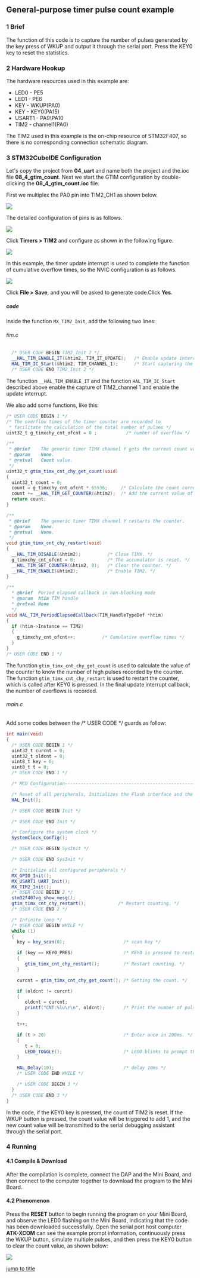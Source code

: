 ## General-purpose timer pulse count example<a name="brief"></a>

### 1 Brief
The function of this code is to capture the number of pulses generated by the key press of WKUP and output it through the serial port. Press the KEY0 key to reset the statistics.
### 2 Hardware Hookup
The hardware resources used in this example are:
+ LED0 - PE5
+ LED1 - PE6
+ KEY - WKUP(PA0)
+ KEY - KEY0(PA15)
+ USART1 - PA9\PA10
+ TIM2 - channel1(PA0)

The TIM2 used in this example is the on-chip resource of STM32F407, so there is no corresponding connection schematic diagram.

### 3 STM32CubeIDE Configuration


Let's copy the project from **04_uart** and name both the project and the.ioc file **08_4_gtim_count**. Next we start the GTIM configuration by double-clicking the **08_4_gtim_count.ioc** file.

First we multiplex the PA0 pin into TIM2_CH1 as shown below.

<img src="../../1_docs/3_figures/08_4_gtim_count/01_pin.png">

The detailed configuration of pins is as follows.

<img src="../../1_docs/3_figures/08_4_gtim_count/02_gpio.png">

Click **Timers > TIM2** and configure as shown in the following figure.

<img src="../../1_docs/3_figures/08_4_gtim_count/03_config.png">

In this example, the timer update interrupt is used to complete the function of cumulative overflow times, so the NVIC configuration is as follows.

<img src="../../1_docs/3_figures/08_4_gtim_count/04_nvic.png">

Click **File > Save**, and you will be asked to generate code.Click **Yes**.

##### code
Inside the function ``MX_TIM2_Init``, add the following two lines:
###### tim.c
```c#
  /* USER CODE BEGIN TIM2_Init 2 */
  __HAL_TIM_ENABLE_IT(&htim2, TIM_IT_UPDATE);   /* Enable update interrupts. */
  HAL_TIM_IC_Start(&htim2, TIM_CHANNEL_1);      /* Start capturing the channel y of TIMx. */
  /* USER CODE END TIM2_Init 2 */
```
The function ``__HAL_TIM_ENABLE_IT`` and the function ``HAL_TIM_IC_Start`` described above enable the capture of TIM2_channel 1 and enable the update interrupt.

We also add some functions, like this:
```c#
/* USER CODE BEGIN 1 */
/* The overflow times of the timer counter are recorded to
 * facilitate the calculation of the total number of pulses */
uint32_t g_timxchy_cnt_ofcnt = 0 ;           /* number of overflow */

/**
 * @brief    The generic timer TIMX channel Y gets the current count value
 * @param    None.
 * @retval   Count value.
 */
uint32_t gtim_timx_cnt_chy_get_count(void)
{
  uint32_t count = 0;
  count = g_timxchy_cnt_ofcnt * 65536;     /* Calculate the count corresponding to the number of overflows. */
  count += __HAL_TIM_GET_COUNTER(&htim2);  /* Add the current value of count. */
  return count;
}

/**
 * @brief    The generic timer TIMX channel Y restarts the counter.
 * @param    None.
 * @retval   None.
 */
void gtim_timx_cnt_chy_restart(void)
{
  __HAL_TIM_DISABLE(&htim2);          /* Close TIMX. */
  g_timxchy_cnt_ofcnt = 0;            /* The accumulator is reset. */
  __HAL_TIM_SET_COUNTER(&htim2, 0);   /* Clear the counter. */
  __HAL_TIM_ENABLE(&htim2);           /* Enable TIM2. */
}

/**
  * @brief  Period elapsed callback in non-blocking mode
  * @param  htim TIM handle
  * @retval None
  */
void HAL_TIM_PeriodElapsedCallback(TIM_HandleTypeDef *htim)
{
  if (htim->Instance == TIM2)
  {
    g_timxchy_cnt_ofcnt++;          /* Cumulative overflow times */
  }
}
/* USER CODE END 1 */
```
The function ``gtim_timx_cnt_chy_get_count`` is used to calculate the value of the counter to know the number of high pulses recorded by the counter.
The function ``gtim_timx_cnt_chy_restart`` is used to restart the counter, which is called after KEY0 is pressed.
In the final update interrupt callback, the number of overflows is recorded.

###### main.c
Add some codes between the /* USER CODE */ guards as follow:
```c#
int main(void)
{
  /* USER CODE BEGIN 1 */
  uint32_t curcnt = 0;
  uint32_t oldcnt = 0;
  uint8_t key = 0;
  uint8_t t = 0;
  /* USER CODE END 1 */

  /* MCU Configuration--------------------------------------------------------*/

  /* Reset of all peripherals, Initializes the Flash interface and the Systick. */
  HAL_Init();

  /* USER CODE BEGIN Init */

  /* USER CODE END Init */

  /* Configure the system clock */
  SystemClock_Config();

  /* USER CODE BEGIN SysInit */

  /* USER CODE END SysInit */

  /* Initialize all configured peripherals */
  MX_GPIO_Init();
  MX_USART1_UART_Init();
  MX_TIM2_Init();
  /* USER CODE BEGIN 2 */
  stm32f407vg_show_mesg();
  gtim_timx_cnt_chy_restart();            /* Restart counting. */
  /* USER CODE END 2 */

  /* Infinite loop */
  /* USER CODE BEGIN WHILE */
  while (1)
  {
    key = key_scan(0);                      /* scan key */

    if (key == KEY0_PRES)                   /* KEY0 is pressed to restart the count */
    {
       gtim_timx_cnt_chy_restart();         /* Restart counting. */
    }

    curcnt = gtim_timx_cnt_chy_get_count(); /* Getting the count. */

    if (oldcnt != curcnt)
    {
       oldcnt = curcnt;
       printf("CNT:%lu\r\n", oldcnt);       /* Print the number of pulses. */
    }

    t++;

    if (t > 20)                             /* Enter once in 200ms. */
    {
       t = 0;
       LED0_TOGGLE();                       /* LED0 blinks to prompt the program to run */
    }

    HAL_Delay(10);                          /* delay 10ms */
    /* USER CODE END WHILE */

    /* USER CODE BEGIN 3 */
  }
  /* USER CODE END 3 */
}
```
In the code, if the KEY0 key is pressed, the count of TIM2 is reset. If the WKUP button is pressed, the count value will be triggered to add 1, and the new count value will be transmitted to the serial debugging assistant through the serial port.


### 4 Running
#### 4.1 Compile & Download
After the compilation is complete, connect the DAP and the Mini Board, and then connect to the computer together to download the program to the Mini Board.
#### 4.2 Phenomenon
Press the **RESET** button to begin running the program on your Mini Board, and observe the LED0 flashing on the Mini Board, indicating that the code has been downloaded successfully. Open the serial port host computer **ATK-XCOM** can see the example prompt information, continuously press the WKUP button, simulate multiple pulses, and then press the KEY0 button to clear the count value, as shown below:

<img src="../../1_docs/3_figures/08_4_gtim_count/05_xcom.png">

[jump to title](#brief)